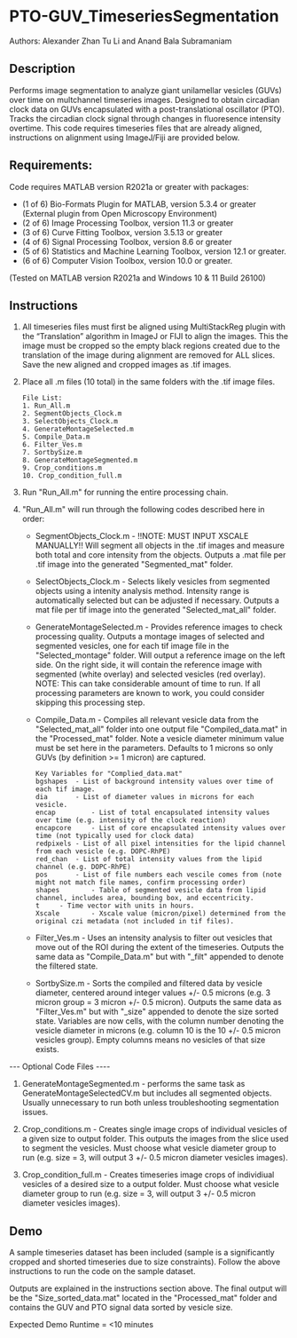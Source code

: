 # PTO-GUV_TimeseriesSegmentation

Authors: Alexander Zhan Tu Li and Anand Bala Subramaniam

## Description
Performs image segmentation to analyze giant unilamellar vesicles (GUVs) over time on multchannel timeseries images. Designed to obtain circadian clock data on GUVs encapsulated with a post-translational oscillator (PTO). Tracks the circadian clock signal through changes in fluoresence intensity overtime. This code requires timeseries files that are already aligned, instructions on alignment using ImageJ/Fiji are provided below. 

## Requirements:

Code requires MATLAB version R2021a or greater with packages:
- (1 of 6) Bio-Formats Plugin for MATLAB, version 5.3.4 or greater (External plugin from Open Microscopy Environment)
- (2 of 6) Image Processing Toolbox, version 11.3 or greater
- (3 of 6) Curve Fitting Toolbox, version 3.5.13 or greater
- (4 of 6) Signal Processing Toolbox, version 8.6 or greater
- (5 of 6) Statistics and Machine Learning Toolbox, version 12.1 or greater.
- (6 of 6) Computer Vision Toolbox, version 10.0 or greater.

(Tested on MATLAB version R2021a and Windows 10 & 11 Build 26100)

## Instructions

1. All timeseries files must first be aligned using MultiStackReg plugin with the “Translation” algorithm in ImageJ or FIJI to align the images. This the image must be cropped so the empty black regions created due to the translation of the image during alignment are removed for ALL slices. Save the new aligned and cropped images as .tif images.

2. Place all .m files (10 total) in the same folders with the .tif image files.

    ```
    File List:
    1. Run_All.m
    2. SegmentObjects_Clock.m
    3. SelectObjects_Clock.m
    4. GenerateMontageSelected.m
    5. Compile_Data.m
    6. Filter_Ves.m
    7. SortbySize.m
    8. GenerateMontageSegmented.m
    9. Crop_conditions.m
    10. Crop_condition_full.m
    ```

3. Run "Run_All.m" for running the entire processing chain.

4. "Run_All.m" will run through the following codes described here in order:

    - SegmentObjects_Clock.m - !!NOTE: MUST INPUT XSCALE MANUALLY!! Will segment all objects in the .tif images and measure both total and core intensity from the objects. Outputs a .mat file per .tif image into the generated "Segmented_mat" folder.

    - SelectObjects_Clock.m - Selects likely vesicles from segmented objects using a intenity analysis method. Intensity range is automatically selected but can be adjusted if necessary. Outputs a mat file per tif image into the generated "Selected_mat_all" folder.

    - GenerateMontageSelected.m - Provides reference images to check processing quality. Outputs a montage images of selected and segmented vesicles, one for each tif image file in the "Selected_montage" folder. Will output a reference image on the left side. On the right side, it will contain the reference image with segmented (white overlay) and selected vesicles (red overlay).
NOTE: This can take considerable amount of time to run. If all processing parameters are known to work, you could consider skipping this processing step.

    - Compile_Data.m - Compiles all relevant vesicle data from the "Selected_mat_all" folder into one output file "Compiled_data.mat" in the "Processed_mat" folder. Note a vesicle diameter minimum value must be set here in the parameters. Defaults to 1 microns so only GUVs (by definition >= 1 micron) are captured.
      
      ```
      Key Variables for "Complied_data.mat"
      bgshapes 	- List of background intensity values over time of each tif image.
      dia 	 	- List of diameter values in microns for each vesicle.
      encap 	 	- List of total encapsulated intensity values over time (e.g. intensity of the clock reaction)
      encapcore 	- List of core encapsulated intensity values over time (not typically used for clock data)
      redpixels	- List of all pixel intensities for the lipid channel from each vesicle (e.g. DOPC-RhPE)
      red_chan	- List of total intensity values from the lipid channel (e.g. DOPC-RhPE)
      pos 		- List of file numbers each vescile comes from (note might not match file names, confirm processing order)
      shapes		- Table of segmented vesicle data from lipid channel, includes area, bounding box, and eccentricity.
      t		- Time vector with units in hours.
      Xscale 		- Xscale value (micron/pixel) determined from the original czi metadata (not included in tif files).
      ```

    - Filter_Ves.m - Uses an intensity analysis to filter out vesicles that move out of the ROI during the extent of the timeseries. Outputs the same data as "Compile_Data.m" but with "_filt" appended to denote the filtered state. 

    - SortbySize.m - Sorts the compiled and filtered data by vesicle diameter, centered around integer values +/- 0.5 microns (e.g. 3 micron group = 3 micron +/- 0.5 micron). Outputs the same data as "Filter_Ves.m" but with "_size" appended to denote the size sorted state. Variables are now cells, with the column number denoting the vesicle diameter in microns (e.g. column 10 is the 10 +/- 0.5 micron vesicles group). Empty columns means no vesicles of that size exists.

--- Optional Code Files ----

1. GenerateMontageSegmented.m - performs the same task as GenerateMontageSelectedCV.m but includes all segmented objects. Usually unnecessary to run both unless troubleshooting segmentation issues.

2. Crop_conditions.m - Creates single image crops of individual vesicles of a given size to output folder. This outputs the images from the slice used to segment the vesicles. Must choose what vesicle diameter group to run (e.g. size = 3, will output 3 +/- 0.5 micron diameter vesicles images).

3. Crop_condition_full.m - Creates timeseries image crops of individiual vesicles of a desired size to a output folder. Must choose what vesicle diameter group to run (e.g. size = 3, will output 3 +/- 0.5 micron diameter vesicles images).


## Demo
A sample timeseries dataset has been included (sample is a significantly cropped and shorted timeseries due to size constraints). Follow the above instructions to run the code on the sample dataset. 

Outputs are explained in the instructions section above. The final output will be the "Size_sorted_data.mat" located in the "Processed_mat" folder and contains the GUV and PTO signal data sorted by vesicle size.

Expected Demo Runtime = <10 minutes 
